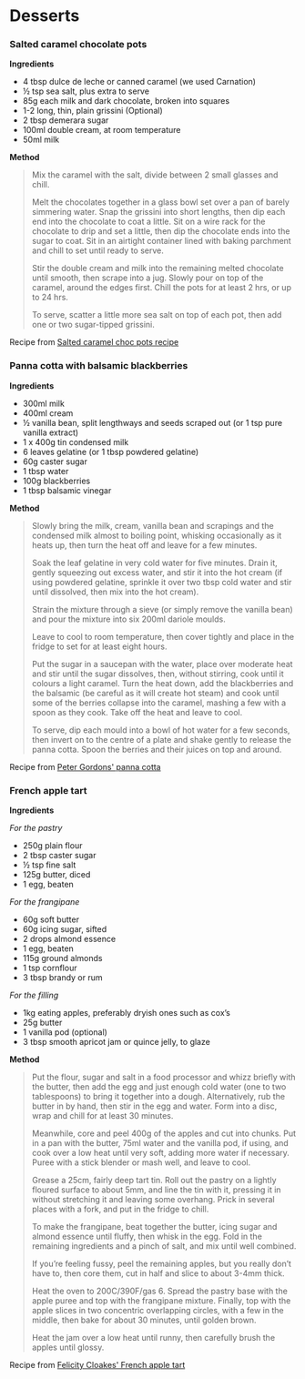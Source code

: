 # Desserts

### Salted caramel chocolate pots

**Ingredients**

* 4 tbsp dulce de leche or canned caramel (we used Carnation)
* &frac12; tsp sea salt, plus extra to serve
* 85g each milk and dark chocolate, broken into squares
* 1-2 long, thin, plain grissini (Optional)
* 2 tbsp demerara sugar
* 100ml double cream, at room temperature
* 50ml milk

**Method**

><p>Mix the caramel with the salt, divide between 2 small glasses and chill.</p>
><p>Melt the chocolates together in a glass bowl set over a pan of barely simmering water. Snap the grissini into short lengths, then dip each end into the chocolate to coat a little. Sit on a wire rack for the chocolate to drip and set a little, then dip the chocolate ends into the sugar to coat. Sit in an airtight container lined with baking parchment and chill to set until ready to serve.</p>
><p>Stir the double cream and milk into the remaining melted chocolate until smooth, then scrape into a jug. Slowly pour on top of the caramel, around the edges first. Chill the pots for at least 2 hrs, or up to 24 hrs.</p>
><p>To serve, scatter a little more sea salt on top of each pot, then add one or two sugar-tipped grissini.</p>

Recipe from [Salted caramel choc pots recipe](https://www.bbcgoodfood.com/recipes/1912638/salted-caramel-choc-pots)


### Panna cotta with balsamic blackberries

**Ingredients**

* 300ml milk
* 400ml cream
* &frac12; vanilla bean, split lengthways and seeds scraped out (or 1 tsp pure vanilla extract)
* 1 x 400g tin condensed milk
* 6 leaves gelatine (or 1 tbsp powdered gelatine)
* 60g caster sugar
* 1 tbsp water
* 100g blackberries
* 1 tbsp balsamic vinegar

**Method**

><p>Slowly bring the milk, cream, vanilla bean and scrapings and the condensed milk almost to boiling point, whisking occasionally as it heats up, then turn the heat off and leave for a few minutes.</p>
><p>Soak the leaf gelatine in very cold water for five minutes. Drain it, gently squeezing out excess water, and stir it into the hot cream (if using powdered gelatine, sprinkle it over two tbsp cold water and stir until dissolved, then mix into the hot cream).</p>
><p>Strain the mixture through a sieve (or simply remove the vanilla bean) and pour the mixture into six 200ml dariole moulds.</p>
><p>Leave to cool to room temperature, then cover tightly and place in the fridge to set for at least eight hours.</p>
><p>Put the sugar in a saucepan with the water, place over moderate heat and stir until the sugar dissolves, then, without stirring, cook until it colours a light caramel. Turn the heat down, add the blackberries and the balsamic (be careful as it will create hot steam) and cook until some of the berries collapse into the caramel, mashing a few with a spoon as they cook. Take off the heat and leave to cool.</p>
><p>To serve, dip each mould into a bowl of hot water for a few seconds, then invert on to the centre of a plate and shake gently to release the panna cotta. Spoon the berries and their juices on top and around.</p>

Recipe from [Peter Gordons' panna cotta](https://www.theguardian.com/lifeandstyle/2018/jun/24/peter-gordons-panna-cotta-with-balsamic-blackberries-recipe)


### French apple tart

**Ingredients**

*For the pastry*
* 250g plain flour
* 2 tbsp caster sugar
* &frac12; tsp fine salt
* 125g butter, diced
* 1 egg, beaten

*For the frangipane*
* 60g soft butter
* 60g icing sugar, sifted
* 2 drops almond essence
* 1 egg, beaten
* 115g ground almonds
* 1 tsp cornflour
* 3 tbsp brandy or rum

*For the filling*
* 1kg eating apples, preferably dryish ones such as cox’s
* 25g butter
* 1 vanilla pod (optional)
* 3 tbsp smooth apricot jam or quince jelly, to glaze 

**Method**

><p>Put the flour, sugar and salt in a food processor and whizz briefly with the butter, then add the egg and just enough cold water (one to two tablespoons) to bring it together into a dough. Alternatively, rub the butter in by hand, then stir in the egg and water. Form into a disc, wrap and chill for at least 30 minutes.</p>
><p>Meanwhile, core and peel 400g of the apples and cut into chunks. Put in a pan with the butter, 75ml water and the vanilla pod, if using, and cook over a low heat until very soft, adding more water if necessary. Puree with a stick blender or mash well, and leave to cool.</p>
><p>Grease a 25cm, fairly deep tart tin. Roll out the pastry on a lightly floured surface to about 5mm, and line the tin with it, pressing it in without stretching it and leaving some overhang. Prick in several places with a fork, and put in the fridge to chill.</p>
><p>To make the frangipane, beat together the butter, icing sugar and almond essence until fluffy, then whisk in the egg. Fold in the remaining ingredients and a pinch of salt, and mix until well combined.</p>
><p>If you’re feeling fussy, peel the remaining apples, but you really don’t have to, then core them, cut in half and slice to about 3-4mm thick.<br />
><p>Heat the oven to 200C/390F/gas 6. Spread the pastry base with the apple puree and top with the frangipane mixture. Finally, top with the apple slices in two concentric overlapping circles, with a few in the middle, then bake for about 30 minutes, until golden brown.</p>
><p>Heat the jam over a low heat until runny, then carefully brush the apples until glossy.</p>

Recipe from [Felicity Cloakes' French apple tart](https://www.theguardian.com/food/2018/sep/19/how-to-cook-the-perfect-french-apple-tart-recipe)